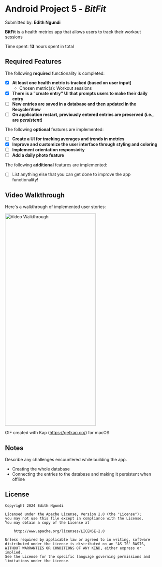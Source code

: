 # Android Project 5 - *BitFit*

Submitted by: **Edith Ngundi**

**BitFit** is a health metrics app that allows users to track their workout sessions 

Time spent: **13** hours spent in total

## Required Features

The following **required** functionality is completed:

- [x] **At least one health metric is tracked (based on user input)**
  - Chosen metric(s): Workout sessions
- [x] **There is a "create entry" UI that prompts users to make their daily entry**
- [ ] **New entries are saved in a database and then updated in the RecyclerView**
- [ ] **On application restart, previously entered entries are preserved (i.e., are *persistent*)**
 
The following **optional** features are implemented:

- [ ] **Create a UI for tracking averages and trends in metrics**
- [x] **Improve and customize the user interface through styling and coloring**
- [ ] **Implement orientation responsivity**
- [ ] **Add a daily photo feature**

The following **additional** features are implemented:
- [ ] List anything else that you can get done to improve the app functionality!

## Video Walkthrough

Here's a walkthrough of implemented user stories:

<img src='https://raw.githubusercontent.com/edithngundi/BitFit/main/bitfit.gif' title='Video Walkthrough' width='300' height='700' alt='Video Walkthrough' />

GIF created with Kap (https://getkap.co/) for macOS

## Notes
Describe any challenges encountered while building the app.
- Creating the whole database
- Connecting the entries to the database and making it persistent when offline

## License

    Copyright 2024 Edith Ngundi

    Licensed under the Apache License, Version 2.0 (the "License");
    you may not use this file except in compliance with the License.
    You may obtain a copy of the License at

        http://www.apache.org/licenses/LICENSE-2.0

    Unless required by applicable law or agreed to in writing, software
    distributed under the License is distributed on an "AS IS" BASIS,
    WITHOUT WARRANTIES OR CONDITIONS OF ANY KIND, either express or implied.
    See the License for the specific language governing permissions and
    limitations under the License.